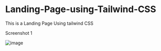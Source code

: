 # Landing-Page-using-Tailwind-CSS

This is a Landing Page Using tailwind CSS



Screenshot 1


![image](https://github.com/gaurav0401/Landing-Page-using-Tailwind-CSS/assets/80095859/254cdb6b-9834-4d8c-b026-efc995b72166)
